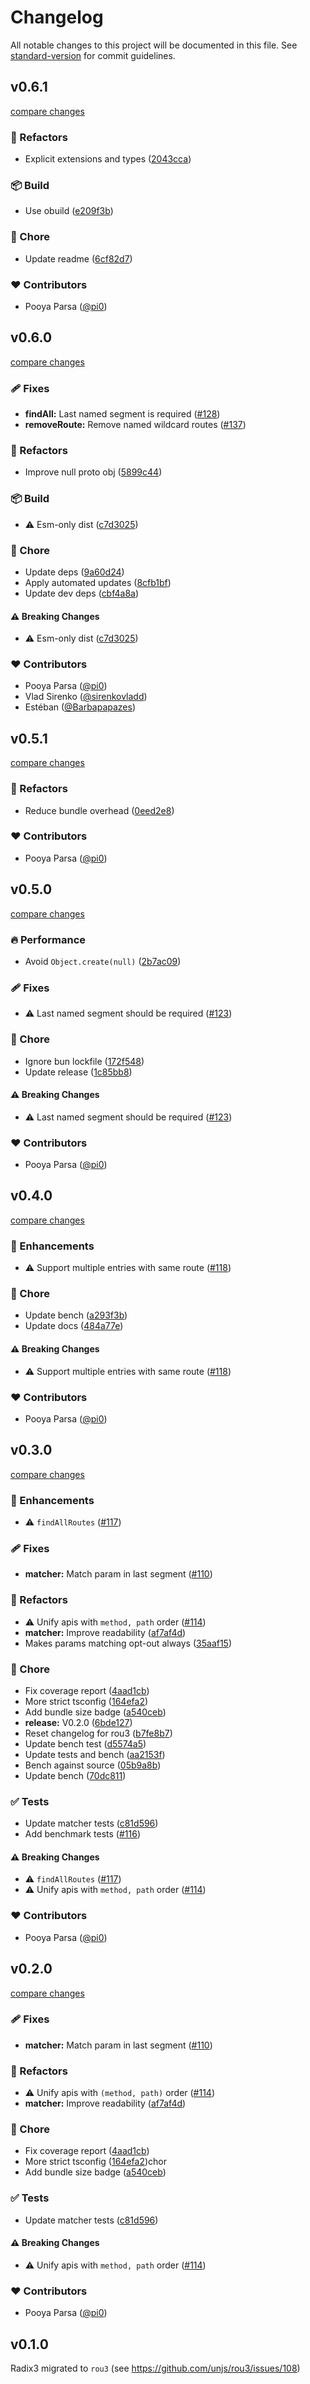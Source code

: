 # Changelog

All notable changes to this project will be documented in this file. See [standard-version](https://github.com/conventional-changelog/standard-version) for commit guidelines.

## v0.6.1

[compare changes](https://github.com/unjs/rou3/compare/v0.6.0...v0.6.1)

### 💅 Refactors

- Explicit extensions and types ([2043cca](https://github.com/unjs/rou3/commit/2043cca))

### 📦 Build

- Use obuild ([e209f3b](https://github.com/unjs/rou3/commit/e209f3b))

### 🏡 Chore

- Update readme ([6cf82d7](https://github.com/unjs/rou3/commit/6cf82d7))

### ❤️ Contributors

- Pooya Parsa ([@pi0](https://github.com/pi0))

## v0.6.0

[compare changes](https://github.com/unjs/rou3/compare/v0.5.1...v0.6.0)

### 🩹 Fixes

- **findAll:** Last named segment is required ([#128](https://github.com/unjs/rou3/pull/128))
- **removeRoute:** Remove named wildcard routes ([#137](https://github.com/unjs/rou3/pull/137))

### 💅 Refactors

- Improve null proto obj ([5899c44](https://github.com/unjs/rou3/commit/5899c44))

### 📦 Build

- ⚠️  Esm-only dist ([c7d3025](https://github.com/unjs/rou3/commit/c7d3025))

### 🏡 Chore

- Update deps ([9a60d24](https://github.com/unjs/rou3/commit/9a60d24))
- Apply automated updates ([8cfb1bf](https://github.com/unjs/rou3/commit/8cfb1bf))
- Update dev deps ([cbf4a8a](https://github.com/unjs/rou3/commit/cbf4a8a))

#### ⚠️ Breaking Changes

- ⚠️  Esm-only dist ([c7d3025](https://github.com/unjs/rou3/commit/c7d3025))

### ❤️ Contributors

- Pooya Parsa ([@pi0](https://github.com/pi0))
- Vlad Sirenko ([@sirenkovladd](https://github.com/sirenkovladd))
- Estéban ([@Barbapapazes](https://github.com/Barbapapazes))

## v0.5.1

[compare changes](https://github.com/unjs/rou3/compare/v0.5.0...v0.5.1)

### 💅 Refactors

- Reduce bundle overhead ([0eed2e8](https://github.com/unjs/rou3/commit/0eed2e8))

### ❤️ Contributors

- Pooya Parsa ([@pi0](http://github.com/pi0))

## v0.5.0

[compare changes](https://github.com/unjs/rou3/compare/v0.4.0...v0.5.0)

### 🔥 Performance

- Avoid `Object.create(null)` ([2b7ac09](https://github.com/unjs/rou3/commit/2b7ac09))

### 🩹 Fixes

- ⚠️  Last named segment should be required ([#123](https://github.com/unjs/rou3/pull/123))

### 🏡 Chore

- Ignore bun lockfile ([172f548](https://github.com/unjs/rou3/commit/172f548))
- Update release ([1c85bb8](https://github.com/unjs/rou3/commit/1c85bb8))

#### ⚠️ Breaking Changes

- ⚠️  Last named segment should be required ([#123](https://github.com/unjs/rou3/pull/123))

### ❤️ Contributors

- Pooya Parsa ([@pi0](http://github.com/pi0))

## v0.4.0

[compare changes](https://github.com/unjs/rou3/compare/v0.3.0...v0.4.0)

### 🚀 Enhancements

- ⚠️  Support multiple entries with same route ([#118](https://github.com/unjs/rou3/pull/118))

### 🏡 Chore

- Update bench ([a293f3b](https://github.com/unjs/rou3/commit/a293f3b))
- Update docs ([484a77e](https://github.com/unjs/rou3/commit/484a77e))

#### ⚠️ Breaking Changes

- ⚠️  Support multiple entries with same route ([#118](https://github.com/unjs/rou3/pull/118))

### ❤️ Contributors

- Pooya Parsa ([@pi0](http://github.com/pi0))

## v0.3.0

[compare changes](https://github.com/unjs/rou3/compare/v0.1.0...v0.3.0)

### 🚀 Enhancements

- ⚠️  `findAllRoutes` ([#117](https://github.com/unjs/rou3/pull/117))

### 🩹 Fixes

- **matcher:** Match param in last segment ([#110](https://github.com/unjs/rou3/pull/110))

### 💅 Refactors

- ⚠️  Unify apis with `method, path` order ([#114](https://github.com/unjs/rou3/pull/114))
- **matcher:** Improve readability ([af7af4d](https://github.com/unjs/rou3/commit/af7af4d))
- Makes params matching opt-out always ([35aaf15](https://github.com/unjs/rou3/commit/35aaf15))

### 🏡 Chore

- Fix coverage report ([4aad1cb](https://github.com/unjs/rou3/commit/4aad1cb))
- More strict tsconfig ([164efa2](https://github.com/unjs/rou3/commit/164efa2))
- Add bundle size badge ([a540ceb](https://github.com/unjs/rou3/commit/a540ceb))
- **release:** V0.2.0 ([6bde127](https://github.com/unjs/rou3/commit/6bde127))
- Reset changelog for rou3 ([b7fe8b7](https://github.com/unjs/rou3/commit/b7fe8b7))
- Update bench test ([d5574a5](https://github.com/unjs/rou3/commit/d5574a5))
- Update tests and bench ([aa2153f](https://github.com/unjs/rou3/commit/aa2153f))
- Bench against source ([05b9a8b](https://github.com/unjs/rou3/commit/05b9a8b))
- Update bench ([70dc811](https://github.com/unjs/rou3/commit/70dc811))

### ✅ Tests

- Update matcher tests ([c81d596](https://github.com/unjs/rou3/commit/c81d596))
- Add benchmark tests ([#116](https://github.com/unjs/rou3/pull/116))

#### ⚠️ Breaking Changes

- ⚠️  `findAllRoutes` ([#117](https://github.com/unjs/rou3/pull/117))
- ⚠️  Unify apis with `method, path` order ([#114](https://github.com/unjs/rou3/pull/114))

### ❤️ Contributors

- Pooya Parsa ([@pi0](http://github.com/pi0))

## v0.2.0

[compare changes](https://github.com/unjs/rou3/compare/v0.1.0...v0.2.0)

### 🩹 Fixes

- **matcher:** Match param in last segment ([#110](https://github.com/unjs/rou3/pull/110))

### 💅 Refactors

- ⚠️ Unify apis with `(method, path)` order ([#114](https://github.com/unjs/rou3/pull/114))
- **matcher:** Improve readability ([af7af4d](https://github.com/unjs/rou3/commit/af7af4d))

### 🏡 Chore

- Fix coverage report ([4aad1cb](https://github.com/unjs/rou3/commit/4aad1cb))
- More strict tsconfig ([164efa2](https://github.com/unjs/rou3/commit/164efa2))chor
- Add bundle size badge ([a540ceb](https://github.com/unjs/rou3/commit/a540ceb))

### ✅ Tests

- Update matcher tests ([c81d596](https://github.com/unjs/rou3/commit/c81d596))

#### ⚠️ Breaking Changes

- ⚠️ Unify apis with `method, path` order ([#114](https://github.com/unjs/rou3/pull/114))

### ❤️ Contributors

- Pooya Parsa ([@pi0](http://github.com/pi0))

## v0.1.0

Radix3 migrated to `rou3` (see https://github.com/unjs/rou3/issues/108)

